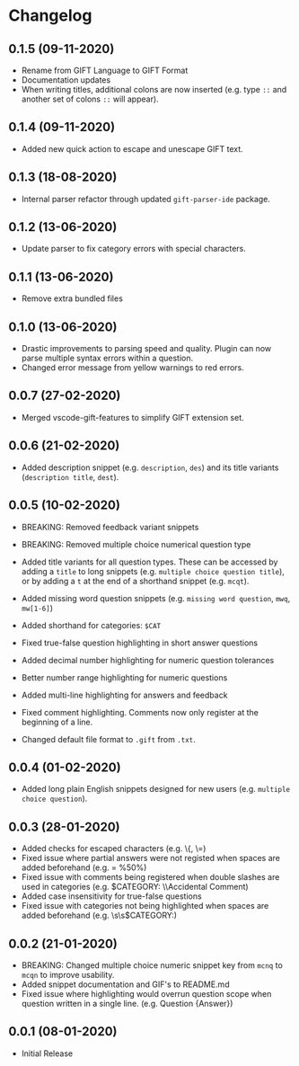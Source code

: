 # Changelog

## 0.1.5 (09-11-2020)

- Rename from GIFT Language to GIFT Format
- Documentation updates
- When writing titles, additional colons are now inserted (e.g. type `::` and another set of colons `::` will appear).

## 0.1.4 (09-11-2020)

- Added new quick action to escape and unescape GIFT text.

## 0.1.3 (18-08-2020)

- Internal parser refactor through updated `gift-parser-ide` package.

## 0.1.2 (13-06-2020)

- Update parser to fix category errors with special characters.

## 0.1.1 (13-06-2020)

- Remove extra bundled files

## 0.1.0 (13-06-2020)

- Drastic improvements to parsing speed and quality. Plugin can now parse multiple syntax errors within a question.
- Changed error message from yellow warnings to red errors.

## 0.0.7 (27-02-2020)

- Merged vscode-gift-features to simplify GIFT extension set.

## 0.0.6 (21-02-2020)

- Added description snippet (e.g. `description`, `des`) and its title variants (`description title`, `dest`).

## 0.0.5 (10-02-2020)

- BREAKING: Removed feedback variant snippets
- BREAKING: Removed multiple choice numerical question type
- Added title variants for all question types. These can be accessed by adding a `title` to long snippets (e.g. `multiple choice question title`), or by adding a `t` at the end of a shorthand snippet (e.g. `mcqt`).
- Added missing word question snippets (e.g. `missing word question`, `mwq`, `mw[1-6]`)
- Added shorthand for categories: `$CAT`

- Fixed true-false question highlighting in short answer questions
- Added decimal number highlighting for numeric question tolerances
- Better number range highlighting for numeric questions
- Added multi-line highlighting for answers and feedback
- Fixed comment highlighting. Comments now only register at the beginning of a line.
- Changed default file format to `.gift` from `.txt`.

## 0.0.4 (01-02-2020)

- Added long plain English snippets designed for new users (e.g. `multiple choice question`).

## 0.0.3 (28-01-2020)

- Added checks for escaped characters (e.g. \\{, \\=)
- Fixed issue where partial answers were not registed when spaces are added beforehand (e.g. = %50%)
- Fixed issue with comments being registered when double slashes are used in categories (e.g. \$CATEGORY: \\\Accidental Comment)
- Added case insensitivity for true-false questions
- Fixed issue with categories not being highlighted when spaces are added beforehand (e.g. \s\s\$CATEGORY:)

## 0.0.2 (21-01-2020)

- BREAKING: Changed multiple choice numeric snippet key from `mcnq` to `mcqn` to improve usability.
- Added snippet documentation and GIF's to README.md
- Fixed issue where highlighting would overrun question scope when question written in a single line. (e.g. Question {Answer})

## 0.0.1 (08-01-2020)

- Initial Release
